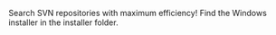 Search SVN repositories with maximum efficiency!
Find the Windows installer in the installer folder.
